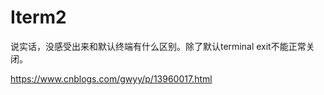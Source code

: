 # Iterm2

说实话，没感受出来和默认终端有什么区别。除了默认terminal exit不能正常关闭。

https://www.cnblogs.com/gwyy/p/13960017.html
